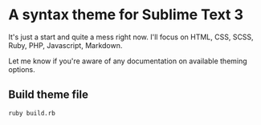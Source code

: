# A syntax theme for Sublime Text 3

It's just a start and quite a mess right now.
I'll focus on HTML, CSS, SCSS, Ruby, PHP, Javascript, Markdown.
 
Let me know if you're aware of any documentation on available theming options.

## Build theme file

	ruby build.rb
